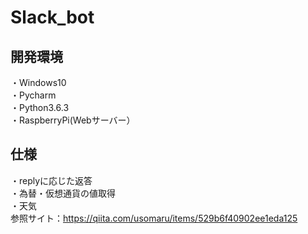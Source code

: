 # Slack_bot
## 開発環境　<br>
・Windows10 <br>
・Pycharm  <br>
・Python3.6.3 <br>
・RaspberryPi(Webサーバー）<br>

## 仕様　<br>
・replyに応じた返答　<br>
・為替・仮想通貨の値取得 <br>
・天気 <br>
参照サイト：https://qiita.com/usomaru/items/529b6f40902ee1eda125


